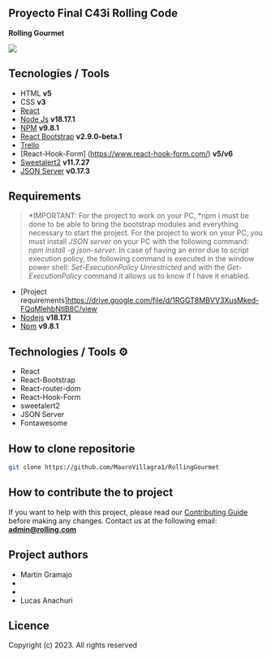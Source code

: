 ## Proyecto Final C43i Rolling Code

**Rolling Gourmet**

<img src="./">

## Tecnologies / Tools

- HTML **v5**
- CSS **v3**
- [React](https://es.react.dev/)
- [Node Js](https://nodejs.org/es) **v18.17.1**
- [NPM](https://www.npmjs.com/) **v9.8.1**
- [React Bootstrap](https://react-bootstrap.github.io/) **v2.9.0-beta.1**
- [Trello](https://trello.com/b/4h4qvy8X/grupo-4-rcs)
- [React-Hook-Form] (https://www.react-hook-form.com/) **v5/v6**
- [Sweetalert2](https://sweetalert2.github.io/) **v11.7.27**
- [JSON Server](https://www.npmjs.com/package/json-server) **v0.17.3**

## Requirements

> *IMPORTANT: For the project to work on your PC, *npm i must be done to be able to bring the bootstrap modules and everything necessary to start the project.
> For the project to work on your PC, you must install _JSON server_ on your PC with the following command: _npm install -g json-server._
> In case of having an error due to script execution policy, the following command is executed in the window power shell: _Set-ExecutionPolicy Unrestricted_ and with the _Get-ExecutionPolicy_ command it allows us to know if I have it enabled.

- [Project requirements]https://drive.google.com/file/d/1RGGT8MBVV3XusMked-FQqMlehbNtlB8C/view
- [Nodejs](https://nodejs.org/en/) **v18.17.1**
- [Npm](https://www.npmjs.com/) **v9.8.1**

## Technologies / Tools ⚙

- React
- React-Bootstrap
- React-router-dom
- React-Hook-Form
- sweetalert2
- JSON Server
- Fontawesome

## How to clone repositorie

```bash
git clone https://github.com/MauroVillagra1/RollingGourmet
```

## How to contribute the to project

If you want to help with this project, please read our [Contributing Guide](CONTRIBUTING.md) before making any changes. Contact us at the following email: **admin@rolling.com**

## Project authors

- Martin Gramajo
- 
- 
- Lucas Anachuri

## Licence

Copyright (c) 2023. All rights reserved

